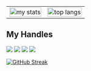 
<table>
  <tr>
    <td>
      <img alt="my stats" width="100%" src="https://github-readme-stats.vercel.app/api?username=Asad-Bin&show_icons=true&bg_color=000000&text_color=c0c0c0&icon_color=ffffff"/>
    </td>
    <td>
      <img alt="top langs" width="100%" src="https://github-readme-stats.vercel.app/api/top-langs/?username=Asad-Bin&layout=compact&bg_color=000000&text_color=c0c0c0&icon_color=ffffff"/>
    </td>
  </tr>
</table>

## My Handles
 [<img src="https://img.shields.io/badge/asad%20bin%20saber-151515?style=for-the-badge&logo=linkedin&logoColor=white">](https://www.linkedin.com/in/asad-bin-saber/)
 [<img src="https://img.shields.io/badge/Ban.kai-151515?style=for-the-badge&logo=linkedin&logoColor=white">](https://codeforces.com/profile/Ban.kai) 
 [<img src="https://img.shields.io/badge/asad__bin-151515?style=for-the-badge&logo=linkedin&logoColor=white">](https://www.codechef.com/users/asad_bin)
 [<img src="https://img.shields.io/badge/Asad__Bin-151515?style=for-the-badge&logo=linkedin&logoColor=white">](https://atcoder.jp/users/Asad_Bin)

<!-- [<img src="https://img.shields.io/badge/Asad-Bin?style=for-the-badge&logo=SVG&logoColor=79740e">](https://profile-summary-for-github.com/user/ShahjalalShohag) -->

<!--  CONTRIBUTION AND STREAK BLOCK -->
 [![GitHub Streak](https://github-readme-streak-stats.herokuapp.com/?user=Asad-Bin&currStreakNum=2FD3EB&fire=pink&sideLabels=F00&theme=nightowl)](https://git.io/streak-stats)
 
 <!--  TOP LANGUAGES STATISTICS -->
 <!-- [![Top Langs](https://github-readme-stats.vercel.app/api/top-langs/?username=Asad-Bin&theme=dark&layout=compact&align=right&width=40%)](https://github.com/Asad-Bin/github-readme-stats) -->

